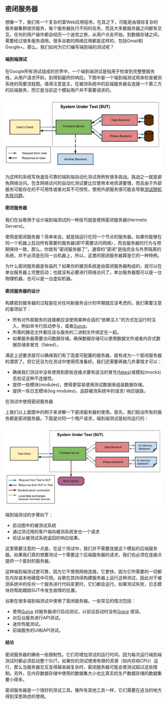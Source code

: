 ## 密闭服务器

想像一下，我们有一个复杂的富Web应用程序。在其之下，可能是由错综复杂的服务器集群提供服务，每个服务器执行不同的任务，而且大多数服务器之间都有交互。任何的用户操作都会经历一个迷宫之旅，从用户点击开始，到数据存储之间，需要经过很多服务调用。很多谷歌的网络应用都是这样的，包括Gmail和Google+。那么，我们如何为它们编写端到端的测试呢？

#### 端到端测试

在Google所有测试组成的世界中，一个端到端测试是指用于检查到完整整服务栈，从用户请求开妈，到得到最终的响应。下图中是一个端到端测试用来检查被测系统的简要流程图。值得注意是主，在被测系统中的前端服务器会连接一个第三方的后端服务，而它是当前这个模拟用户并不需要调求的。

![被测系统](../../images/TotT-02-02-1-SUT.jpg)

为这样的系统写快速及可靠的端到端自动化测试用例有很多挑战。挑战之一就是避免网络访问。包含网络访问的自动化测试要比仅使用本地资源要慢，而且由于外部服务可能存在的不可用性或者对其不可控性，使用外部服务很可能会导致[测试随机失败问题](02-04avoiding-flakey-tests.md)。

#### 密闭服务器

我们在谷歌用于设计端到端测试的一种技巧就是使用密闭服务器(Hermetic Servers)。

使用是密闭服务器？简单来说，就是指运行在同一个节点的服务器。如果你能够在同一个机器上启动所有需要的服务器(即不需要访问网络），而且服务器的行为与预期保持一致，那么，你就有"密闭服务器了"。通常的"密闭"是指完全与外界隔离的系统，并不必须是在同一台机器上，所以，这里的密闭服务器算是它的一种特例。

为什么密闭服务器是有益的？如果你的被测系统是由密闭服务器构成的，就可以在单台服务器上完整启动；也就没有必要进行网络访问了。单台服务器既可以是一台物理机器，也可以是一台虚拟机器。

#### 密闭服务器的设计

构建密封服务器的过程是在对任何新服务设计的早期就应该考虑的。我们需要注意的事项如下：

- 所有对外部服务的连接都应该使用某种合适的"依赖注入"的方式在运行时注入，例如命令行启动参与，或者[Guice](http://code.google.com/p/google-guice/)。
- 所需的静态文件都应该与服务的二进制文件绑定在一起。
- 如果服务器需要访问数据存储，确保数据存储可以使用数据文件或者内存式数据存储来冒充（faked）。

满足上述要求就可以确保我们有了高度可配置的服务器，就有成为一个密闭服务器的潜质了。但它还没为在测试中使用而准备好。我们还需要再做几件事情才可以：

- 确保我们测试中没有使用到那些连接点要有适当的冒充([fakes](http://xunitpatterns.com/Fake%20Object.html))或模拟(mocks)去验证这种不连接性。
- 提供一些模块(modules)，使得更容易使用测试数据来组装数据存储。
- 提供一些日志模块(log modules)，追踪被测系统中的请求/ 响应链路。

在测试中使用密闭服务器

上我们以上面图中的例子来讲解一下密闭服务器的使用。首先，我们假设所有的服务都是密闭服务器。下面是对同一个用户请求，端到端测试是如何运行的：

![使用密闭服务器的被测系统](../../images/TotT-02-02-2-E2ETest.jpg)

端到端测试的步骤如下：

- 启动图中的被测试系统
- 通过测试用的客户端向被测系统发也一个请求
- 验证从被测试系统返回的响应结果。

这里需要注意的一点是，在这个测试中，我们并不需要连接这个模拟的后端服务器。如果我们真的想要测试一个需要这个后端服务器的请求，我们也必须在连接点提供一个密封的服务器。

这种端到端测试更可靠，因为它不使用网络连接。它更快，因为它所需要的一切都在内存或本地硬盘中可用。谷歌在其持续构建服务器上运行这种测试，因此对于被测系统中的任何一个服务进行代码变更时，它们都会运行。如果测试失败，日志模块将帮助跟踪SUT中发生故障的位置。

谷歌在很多端到端测试中使用了密闭服务器。一些常见的情况包括：

- 使用[Guice](http://code.google.com/p/google-guice/) 对服务器进行启动测试，以验证启动时没有[Guice](http://code.google.com/p/google-guice/) 错误。
- 对后台服务进行API测试。
- 迷你性能测试。
- 前端服务的UI和API测试。

#### 结论

密闭服务器的确有一些限制性。它们将增加测试的运行时间，因为每次运行端到端测试时都必须启动整个SUT。如果你的测试使用有限的资源（如内存和CPU）运行，那么当服务器交互变得越来越复杂时，密闭服务器可能会使测试超过这些限制。另外，在内存数据存储中使用的数据集大小也比真实的生产数据存储的数据集要小得多。

密闭服务器是一个很好的测试工具。像所有其他工具一样，它们需要在适当的地方得到深思熟虑的使用。
